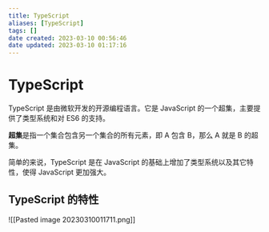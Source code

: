 ```yaml
---
title: TypeScript
aliases: [TypeScript]
tags: []
date created: 2023-03-10 00:56:46
date updated: 2023-03-10 01:17:16
---
```


# TypeScript

TypeScript 是由微软开发的开源编程语言。它是 JavaScript 的一个超集，主要提供了类型系统和对 ES6 的支持。

**超集**是指一个集合包含另一个集合的所有元素，即 A 包含 B，那么 A 就是 B 的超集。

简单的来说，TypeScript 是在 JavaScript 的基础上增加了类型系统以及其它特性，使得 JavaScript 更加强大。

## TypeScript 的特性

![[Pasted image 20230310011711.png]]
